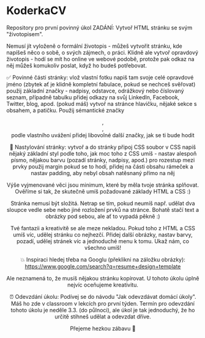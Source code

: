 # KoderkaCV
Repository pro první povinný úkol
ZADÁNÍ:
Vytvoř HTML stránku se svým "životopisem".

Nemusí jít vyloženě o formální životopis - můžeš vytvořit stránku, kde napíšeš něco o sobě, o svých zájmech, o práci. Klidně ale vytvoř opravdový životopis - hodí se mít ho online ve webové podobě, protože pak odkaz na něj můžeš komukoliv poslat, když ho budeš potřebovat.

✅ Povinné části stránky:
vlož vlastní fotku
napiš tam svoje celé opravdové jméno (zbytek ať je klidně kompletní fabulace, pokud se nechceš svěřovat)
použij základní značky - nadpisy, odstavce, odrážkový nebo číslovaný seznam, případně tabulku
přidej odkazy na svůj LinkedIn, Facebook, Twitter, blog, apod. (pokud máš)
vytvoř na stránce hlavičku, nějaké sekce s obsahem, a patičku. Použij sémantické značky <header>, <footer>, <section>
podle vlastního uvážení přidej libovolné další značky, jak se ti bude hodit

🎨 Nastylování stránky:
vytvoř a do stránky připoj CSS soubor
v CSS napiš nějaký základní styl podle toho, jak moc toho z CSS umíš - nastav alespoň písmo, nějakou barvu (pozadí stránky, nadpisy, apod.)
pro rozestup mezi prvky použij margin
pokud se to hodí, přidej na části obsahu rámeček a nastav padding, aby nebyl obsah natěsnaný přímo na něj

Výše vyjmenované věci jsou minimum, které by měla tvoje stránka splňovat. Ověříme si tak, že skutečně umíš požadované základy HTML a CSS :)

Stránka nemusí být složitá. Netrap se tím, pokud neumíš např. udělat dva sloupce vedle sebe nebo jiné rozložení prvků na stránce. Bohatě stačí text a obrázky pod sebou, ale ať to vypadá pěkně :)

Tvé fantazii a kreativitě se ale meze nekladou. Pokud toho z HTML a CSS umíš víc, udělej stránku co nejhezčí. Přidej další obrázky, nastav barvy, pozadí, udělej stránek víc a jednoduché menu k tomu. Ukaž nám, co všechno umíš!

💥 Inspiraci hledej třeba na Googlu (překlikni na záložku obrázky):
https://www.google.com/search?q=resume+design+template

Ale neznamená to, že musíš nějakou stránku kopírovat. U tohoto úkolu úplně nejvíc oceňujeme kreativitu. 

⏰ Odevzdání úkolu:
Podívej se do návodu "Jak odevzdávat domácí úkoly". Máš ho zde v classroom v lekcích pro první týden.
Termín pro odevzdání tohoto úkolu je neděle 3.3. (do půlnoci), ale úkol je tak jednoduchý, že ho určitě stihneš udělat a odevzdat dříve.

Přejeme hezkou zábavu 🌷